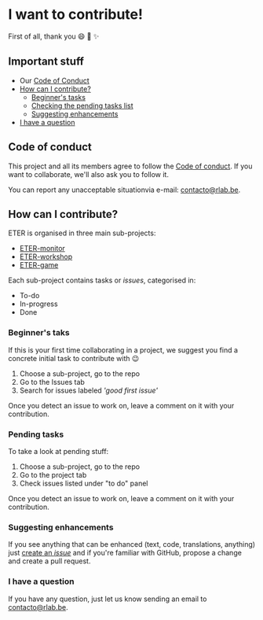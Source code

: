 # I want to contribute!

First of all, thank you :smile: :sparkling_heart: :sparkles:

## Important stuff

- Our [Code of Conduct](#code-of-conduct)
- [How can I contribute?](#how-can-i-contribute)
  * [Beginner's tasks](#tasks-for-beginners)
  * [Checking the pending tasks list](#pending-tasks)
  * [Suggesting enhancements](#suggesting-enhancements)
- [I have a question](#i-have-a-question)

## Code of conduct

This project and all its members agree to follow the [Code of conduct](CODE_OF_CONDUCT.md). If you want to collaborate, we'll also ask you to follow it.

You can report any unacceptable situationvia e-mail: [contacto@rlab.be](mailto:contacto@rlab.be).

## How can I contribute?

ETER is organised in three main sub-projects:

* [ETER-monitor](https://github.com/rlyehlab/eter-monitor)
* [ETER-workshop](https://github.com/rlyehlab/eter-workshop)
* [ETER-game](https://github.com/rlyehlab/eter-game)

Each sub-project contains tasks or *issues*, categorised in:

* To-do
* In-progress
* Done

### Beginner's taks

If this is your first time collaborating in a project, we suggest you find a concrete initial task to contribute with :wink:

1. Choose a sub-project, go to the repo
2. Go to the Issues tab
3. Search for issues labeled *'good first issue'*

Once you detect an issue to work on, leave a comment on it with your contribution.

### Pending tasks

To take a look at pending stuff:

1. Choose a sub-project, go to the repo
2. Go to the project tab
3. Check issues listed under "to do" panel

Once you detect an issue to work on, leave a comment on it with your contribution. 

### Suggesting enhancements

If you see anything that can be enhanced (text, code, translations, anything) just [create an *issue*](https://help.github.com/articles/creating-an-issue/) and if you're familiar with GitHub, propose a change and create a pull request.

### I have a question

If you have any question, just let us know sending an email to [contacto@rlab.be](mailto:contacto@rlab.be).
